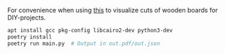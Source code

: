 For convenience when using [this](https://github.com/bozokopic/opcut) to visualize cuts of wooden boards for DIY-projects.

```sh
apt install gcc pkg-config libcairo2-dev python3-dev
poetry install
poetry run main.py  # Output in out.pdf/out.json
```
